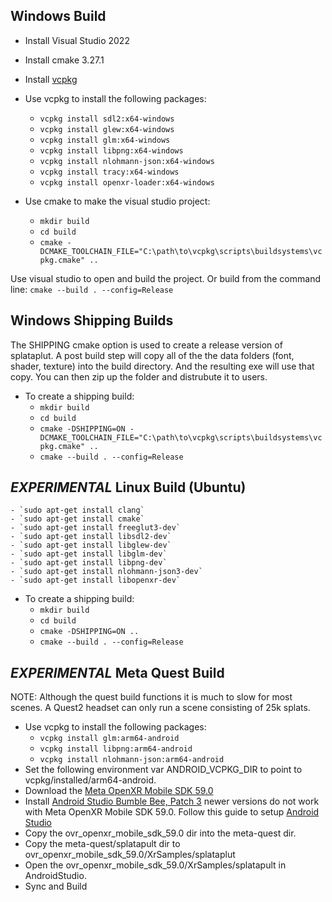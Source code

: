 Windows Build
-----------------------
* Install Visual Studio 2022
* Install cmake 3.27.1
* Install [vcpkg](https://github.com/microsoft/vcpkg#quick-start-windows)
* Use vcpkg to install the following packages:
    - `vcpkg install sdl2:x64-windows`
    - `vcpkg install glew:x64-windows`
    - `vcpkg install glm:x64-windows`
    - `vcpkg install libpng:x64-windows`
    - `vcpkg install nlohmann-json:x64-windows`
    - `vcpkg install tracy:x64-windows`
    - `vcpkg install openxr-loader:x64-windows`

* Use cmake to make the visual studio project:
    - `mkdir build`
    - `cd build`
    - `cmake -DCMAKE_TOOLCHAIN_FILE="C:\path\to\vcpkg\scripts\buildsystems\vcpkg.cmake" ..`

Use visual studio to open and build the project.
Or build from the command line: `cmake --build . --config=Release`

Windows Shipping Builds
-------------------------
The SHIPPING cmake option is used to create a release version of splataplut.
A post build step will copy all of the the data folders (font, shader, texture) into the build directory.
And the resulting exe will use that copy.  You can then zip up the folder and distrubute it to users.

* To create a shipping build:
    - `mkdir build`
    - `cd build`
    - `cmake -DSHIPPING=ON -DCMAKE_TOOLCHAIN_FILE="C:\path\to\vcpkg\scripts\buildsystems\vcpkg.cmake" ..`
    - `cmake --build . --config=Release`

*EXPERIMENTAL* Linux Build (Ubuntu)
--------------------
    - `sudo apt-get install clang`
    - `sudo apt-get install cmake`
    - `sudo apt-get install freeglut3-dev`
    - `sudo apt-get install libsdl2-dev`
    - `sudo apt-get install libglew-dev`
    - `sudo apt-get install libglm-dev`
    - `sudo apt-get install libpng-dev`
    - `sudo apt-get install nlohmann-json3-dev`
    - `sudo apt-get install libopenxr-dev`

* To create a shipping build:
    - `mkdir build`
    - `cd build`
    - `cmake -DSHIPPING=ON ..`
    - `cmake --build . --config=Release`


*EXPERIMENTAL* Meta Quest Build
--------------------
NOTE: Although the quest build functions it is much to slow for most scenes.
A Quest2 headset can only run a scene consisting of 25k splats.

* Use vcpkg to install the following packages:
    - `vcpkg install glm:arm64-android`
    - `vcpkg install libpng:arm64-android`
    - `vcpkg install nlohmann-json:arm64-android`
* Set the following environment var ANDROID_VCPKG_DIR to point to vcpkg/installed/arm64-android.
* Download the [Meta OpenXR Mobile SDK 59.0](https://developer.oculus.com/downloads/package/oculus-openxr-mobile-sdk/)
* Install [Android Studio Bumble Bee, Patch 3](https://developer.android.com/studio/archive)
  newer versions do not work with Meta OpenXR Mobile SDK 59.0.
  Follow this guide to setup [Android Studio](https://developer.oculus.com/documentation/native/android/mobile-studio-setup-android/)
* Copy the ovr_openxr_mobile_sdk_59.0 dir into the meta-quest dir.
* Copy the meta-quest/splatapult dir to ovr_openxr_mobile_sdk_59.0/XrSamples/splataplut
* Open the ovr_openxr_mobile_sdk_59.0/XrSamples/splatapult in AndroidStudio.
* Sync and Build

